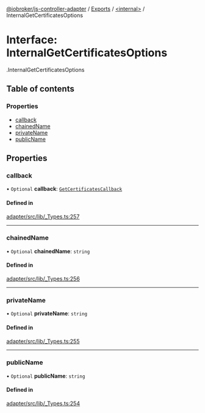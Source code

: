 [@iobroker/js-controller-adapter](../README.md) / [Exports](../modules.md) / [<internal\>](../modules/internal_.md) / InternalGetCertificatesOptions

# Interface: InternalGetCertificatesOptions

[<internal>](../modules/internal_.md).InternalGetCertificatesOptions

## Table of contents

### Properties

- [callback](internal_.InternalGetCertificatesOptions.md#callback)
- [chainedName](internal_.InternalGetCertificatesOptions.md#chainedname)
- [privateName](internal_.InternalGetCertificatesOptions.md#privatename)
- [publicName](internal_.InternalGetCertificatesOptions.md#publicname)

## Properties

### callback

• `Optional` **callback**: [`GetCertificatesCallback`](../modules/internal_.md#getcertificatescallback)

#### Defined in

[adapter/src/lib/_Types.ts:257](https://github.com/ioBroker/ioBroker.js-controller/blob/edb14082/packages/adapter/src/lib/_Types.ts#L257)

___

### chainedName

• `Optional` **chainedName**: `string`

#### Defined in

[adapter/src/lib/_Types.ts:256](https://github.com/ioBroker/ioBroker.js-controller/blob/edb14082/packages/adapter/src/lib/_Types.ts#L256)

___

### privateName

• `Optional` **privateName**: `string`

#### Defined in

[adapter/src/lib/_Types.ts:255](https://github.com/ioBroker/ioBroker.js-controller/blob/edb14082/packages/adapter/src/lib/_Types.ts#L255)

___

### publicName

• `Optional` **publicName**: `string`

#### Defined in

[adapter/src/lib/_Types.ts:254](https://github.com/ioBroker/ioBroker.js-controller/blob/edb14082/packages/adapter/src/lib/_Types.ts#L254)
